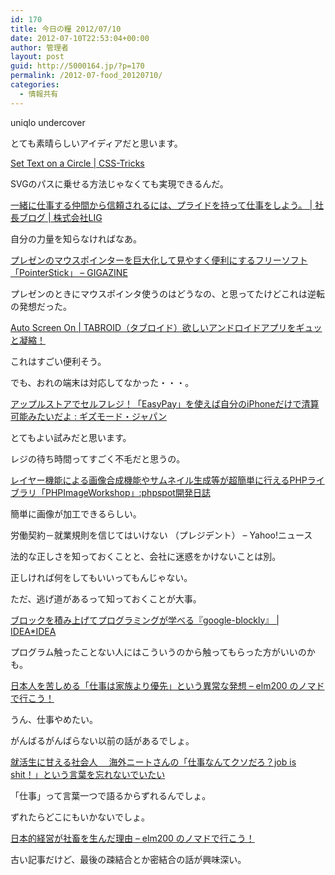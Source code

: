 ```yaml
---
id: 170
title: 今日の糧 2012/07/10
date: 2012-07-10T22:53:04+00:00
author: 管理者
layout: post
guid: http://5000164.jp/?p=170
permalink: /2012-07-food_20120710/
categories:
  - 情報共有
---
```

<section> 

<div>
  uniqlo undercover
</div>

とても素晴らしいアイディアだと思います。 </section> <section> 

<div>
  <a href="http://css-tricks.com/set-text-on-a-circle/">Set Text on a Circle | CSS-Tricks</a>
</div>

SVGのパスに乗せる方法じゃなくても実現できるんだ。 </section> <section> 

<div>
  <a href="http://liginc.co.jp/president/archives/4638">一緒に仕事する仲間から信頼されるには、プライドを持って仕事をしよう。 | 社長ブログ | 株式会社LIG</a>
</div>

自分の力量を知らなければなあ。 </section> <section> 

<div>
  <a href="http://gigazine.net/news/20120709-pointerstick/">プレゼンのマウスポインターを巨大化して見やすく便利にするフリーソフト「PointerStick」 &#8211; GIGAZINE</a>
</div>

プレゼンのときにマウスポインタ使うのはどうなの、と思ってたけどこれは逆転の発想だった。 </section> <section> 

<div>
  <a href="http://www.tabroid.jp/app/tools/2012/07/com.omd.autoscreenon.html">Auto Screen On | TABROID（タブロイド）欲しいアンドロイドアプリをギュッと凝縮！</a>
</div>

これはすごい便利そう。
  
でも、おれの端末は対応してなかった・・・。 </section> <section> 

<div>
  <a href="http://www.gizmodo.jp/2012/07/easypayiphone.html">アップルストアでセルフレジ！「EasyPay」を使えば自分のiPhoneだけで清算可能みたいだよ : ギズモード・ジャパン</a>
</div>

とてもよい試みだと思います。
  
レジの待ち時間ってすごく不毛だと思うの。 </section> <section> 

<div>
  <a href="http://phpspot.org/blog/archives/2012/07/phpphpimagework.html">レイヤー機能による画像合成機能やサムネイル生成等が超簡単に行えるPHPライブラリ「PHPImageWorkshop」:phpspot開発日誌</a>
</div>

簡単に画像が加工できるらしい。 </section> <section> 

<div>
  労働契約－就業規則を信じてはいけない （プレジデント） &#8211; Yahoo!ニュース
</div>

法的な正しさを知っておくことと、会社に迷惑をかけないことは別。
  
正しければ何をしてもいいってもんじゃない。
  
ただ、逃げ道があるって知っておくことが大事。 </section> <section> 

<div>
  <a href="http://www.ideaxidea.com/archives/2012/06/google_blockly.html">ブロックを積み上げてプログラミングが学べる『google-blockly』 | IDEA*IDEA</a>
</div>

プログラム触ったことない人にはこういうのから触ってもらった方がいいのかも。 </section> <section> 

<div>
  <a href="http://d.hatena.ne.jp/elm200/20100426/1272289840">日本人を苦しめる「仕事は家族より優先」という異常な発想 &#8211; elm200 のノマドで行こう！</a>
</div>

うん、仕事やめたい。
  
がんばるがんばらない以前の話があるでしょ。 </section> <section> 

<div>
  <a href="http://lingmu12261226.blog10.fc2.com/blog-entry-137.html">就活生に甘える社会人　 海外ニートさんの「仕事なんてクソだろ？job is shit！」という言葉を忘れないでいたい</a>
</div>

「仕事」って言葉一つで語るからずれるんでしょ。
  
ずれたらどこにもいかないでしょ。 </section> <section> 

<div>
  <a href="http://d.hatena.ne.jp/elm200/20090711/1247288309">日本的経営が社畜を生んだ理由 &#8211; elm200 のノマドで行こう！</a>
</div>

古い記事だけど、最後の疎結合とか密結合の話が興味深い。 </section>